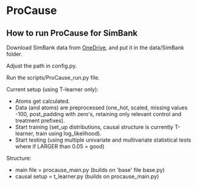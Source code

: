 # ProCause
## How to run ProCause for SimBank
Download SimBank data from [OneDrive](https://kuleuven-my.sharepoint.com/:f:/g/personal/jakob_demoor_kuleuven_be/EuhF_qPmUGNKkR30eWVxENgBnflVca5sWTIdhrLa46d4Fw?e=ZassYK), and put it in the data/SimBank folder.

Adjust the path in config.py.

Run the scripts/ProCause_run.py file.

Current setup (using T-learner only):
- Atoms get calculated.
- Data (and atoms) are preprocessed (one_hot, scaled, missing values -100, post_padding with zero's, retaining only relevant control and treatment prefixes).
- Start training (set_up distributions, causal structure is currently T-learner, train using log_likelihood).
- Start testing (using multiple univariate and multivariate statistical tests where if LARGER than 0.05 = good)

Structure:
- main file = procause_main.py (builds on 'base' file base.py)
- causal setup = t_learner.py (builds on procause_main.py)
